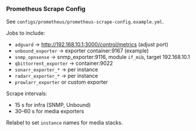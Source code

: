 ### Prometheus Scrape Config

See `configs/prometheus/prometheus-scrape-config.example.yml`.

Jobs to include:
- `adguard` → http://192.168.10.1:3000/control/metrics (adjust port)
- `unbound_exporter` → exporter container:9167 (example)
- `snmp_opnsense` → snmp_exporter:9116, module `if_mib`, target 192.168.10.1
- `qbittorrent_exporter` → container:9022
- `sonarr_exporter_*` → per instance
- `radarr_exporter_*` → per instance
- `prowlarr_exporter` or custom exporter

Scrape intervals:
- 15 s for infra (SNMP, Unbound)
- 30–60 s for media exporters

Relabel to set `instance` names for media stacks.
